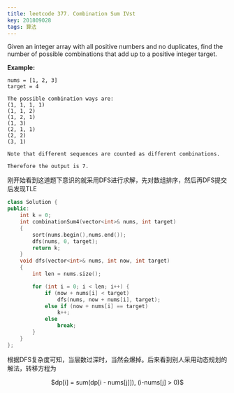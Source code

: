 ```yaml
---
title: leetcode 377. Combination Sum IVst
key: 201809028
tags: 算法
---
```


Given an integer array with all positive numbers and no duplicates, find the number of possible combinations that add up to a positive integer target.

**Example:**

```
nums = [1, 2, 3]
target = 4

The possible combination ways are:
(1, 1, 1, 1)
(1, 1, 2)
(1, 2, 1)
(1, 3)
(2, 1, 1)
(2, 2)
(3, 1)

Note that different sequences are counted as different combinations.

Therefore the output is 7.
```

刚开始看到这道题下意识的就采用DFS进行求解，先对数组排序，然后再DFS提交后发现TLE

```C++
class Solution {
public:
    int k = 0;
    int combinationSum4(vector<int>& nums, int target)
    {
        sort(nums.begin(),nums.end());
        dfs(nums, 0, target);
        return k;
    }
    void dfs(vector<int>& nums, int now, int target)
    {
        int len = nums.size();

        for (int i = 0; i < len; i++) {
            if (now + nums[i] < target)
                dfs(nums, now + nums[i], target);
            else if (now + nums[i] == target)
                k++;
            else
                break;
        }
    }
};

```

根据DFS复杂度可知，当层数过深时，当然会爆掉。后来看到别人采用动态规划的解法，转移方程为

<center>$dp[i] = sum(dp[i - nums[j]]),  (i-nums[j] > 0)$</center>




